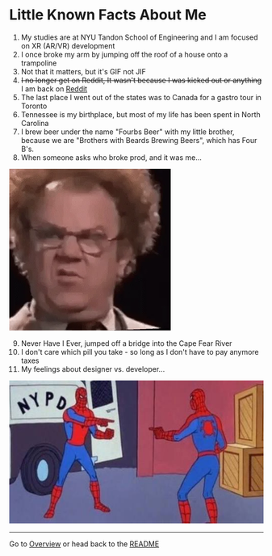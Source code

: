 # Little Known Facts About Me

1. My studies are at NYU Tandon School of Engineering and I am focused on XR (AR/VR) development
2. I once broke my arm by jumping off the roof of a house onto a trampoline
3. Not that it matters, but it's GIF not JIF
4. ~~I no longer get on Reddit, It wasn't because I was kicked out or anything~~ I am back on [Reddit](https://www.reddit.com/user/gscottqueen)
5. The last place I went out of the states was to Canada for a gastro tour in Toronto
6. Tennessee is my birthplace, but most of my life has been spent in North Carolina
7. I brew beer under the name "Fourbs Beer" with my little brother, because we are "Brothers with Beards Brewing Beers", which has Four B's.
8. When someone asks who broke prod, and it was me...

![gif](/images/confused.gif)

9. Never Have I Ever, jumped off a bridge into the Cape Fear River
10. I don't care which pill you take - so long as I don't have to pay anymore taxes
11. My feelings about designer vs. developer...

![meme](/images/design-developer.jpeg)


---

Go to [Overview](overview.md) or head back to the [README](README.md)
